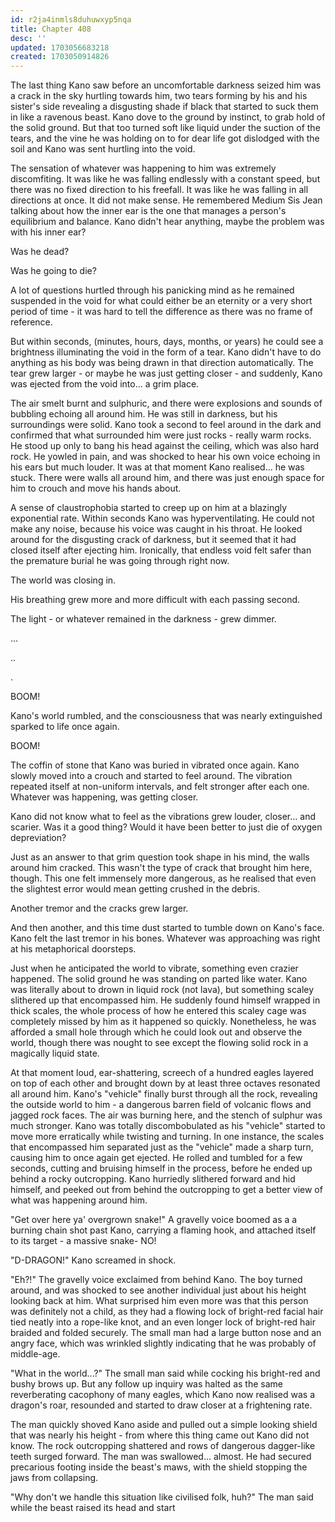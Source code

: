 ```yaml
---
id: r2ja4inmls8duhuwxyp5nqa
title: Chapter 408
desc: ''
updated: 1703056683218
created: 1703050914826
---
```


The last thing Kano saw before an uncomfortable darkness seized him was a crack in the sky hurtling towards him, two tears forming by his and his sister's side revealing a disgusting shade if black that started to suck them in like a ravenous beast. Kano dove to the ground by instinct, to grab hold of the solid ground. But that too turned soft like liquid under the suction of the tears, and the vine he was holding on to for dear life got dislodged with the soil and Kano was sent hurtling into the void.

The sensation of whatever was happening to him was extremely discomfiting. It was like he was falling endlessly with a constant speed, but there was no fixed direction to his freefall. It was like he was falling in all directions at once. It did not make sense. He remembered Medium Sis Jean talking about how the inner ear is the one that manages a person's equilibrium and balance. Kano didn't hear anything, maybe the problem was with his inner ear?

Was he dead?

Was he going to die?

A lot of questions hurtled through his panicking mind as he remained suspended in the void for what could either be an eternity or a very short period of time - it was hard to tell the difference as there was no frame of reference.

But within seconds, (minutes, hours, days, months, or years) he could see a brightness illuminating the void in the form of a tear. Kano didn't have to do anything as his body was being drawn in that direction automatically. The tear grew larger - or maybe he was just getting closer - and suddenly, Kano was ejected from the void into... a grim place.

The air smelt burnt and sulphuric, and there were explosions and sounds of bubbling echoing all around him. He was still in darkness, but his surroundings were solid. Kano took a second to feel around in the dark and confirmed that what surrounded him were just rocks - really warm rocks. He stood up only to bang his head against the ceiling, which was also hard rock. He yowled in pain, and was shocked to hear his own voice echoing in his ears but much louder. It was at that moment Kano realised... he was stuck. There were walls all around him, and there was just enough space for him to crouch and move his hands about.

A sense of claustrophobia started to creep up on him at a blazingly exponential rate. Within seconds Kano was hyperventilating. He could not make any noise, because his voice was caught in his throat. He looked around for the disgusting crack of darkness, but it seemed that it had closed itself after ejecting him. Ironically, that endless void felt safer than the premature burial he was going through right now.

The world was closing in.

His breathing grew more and more difficult with each passing second.

The light - or whatever remained in the darkness - grew dimmer.

...

..

.

BOOM!

Kano's world rumbled, and the consciousness that was nearly extinguished sparked to life once again.

BOOM!

The coffin of stone that Kano was buried in vibrated once again. Kano slowly moved into a crouch and started to feel around. The vibration repeated itself at non-uniform intervals, and felt stronger after each one. Whatever was happening, was getting closer.

Kano did not know what to feel as the vibrations grew louder, closer... and scarier. Was it a good thing? Would it have been better to just die of oxygen depreviation?

Just as an answer to that grim question took shape in his mind, the walls around him cracked. This wasn't the type of crack that brought him here, though. This one felt immensely more dangerous, as he realised that even the slightest error would mean getting crushed in the debris.

Another tremor and the cracks grew larger.

And then another, and this time dust started to tumble down on Kano's face. Kano felt the last tremor in his bones. Whatever was approaching was right at his metaphorical doorsteps.

Just when he anticipated the world to vibrate, something even crazier happened. The solid ground he was standing on parted like water. Kano was literally about to drown in liquid rock (not lava), but something scaley slithered up that encompassed him. He suddenly found himself wrapped in thick scales, the whole process of how he entered this scaley cage was completely missed by him as it happened so quickly. Nonetheless, he was afforded a small hole through which he could look out and observe the world, though there was nought to see except the flowing solid rock in a magically liquid state.

At that moment loud, ear-shattering, screech of a hundred eagles layered on top of each other and brought down by at least three octaves resonated all around him. Kano's "vehicle" finally burst through all the rock, revealing the outside world to him - a dangerous barren field of volcanic flows and jagged rock faces. The air was burning here, and the stench of sulphur was much stronger. Kano was totally discombobulated as his "vehicle" started to move more erratically while twisting and turning. In one instance, the scales that encompassed him separated just as the "vehicle" made a sharp turn, causing him to once again get ejected. He rolled and tumbled for a few seconds, cutting and bruising himself in the process, before he ended up behind a rocky outcropping. Kano hurriedly slithered forward and hid himself, and peeked out from behind the outcropping to get a better view of what was happening around him.

"Get over here ya' overgrown snake!" A gravelly voice boomed as a a burning chain shot past Kano, carrying a flaming hook, and attached itself to its target - a massive snake- NO!

"D-DRAGON!" Kano screamed in shock.

"Eh?!" The gravelly voice exclaimed from behind Kano. The boy turned around, and was shocked to see another individual just about his height looking back at him. What surprised him even more was that this person was definitely not a child, as they had a flowing lock of bright-red facial hair tied neatly into a rope-like knot, and an even longer lock of bright-red hair braided and folded securely. The small man had a large button nose and an angry face, which was wrinkled slightly indicating that he was probably of middle-age.

"What in the world...?" The small man said while cocking his bright-red and bushy brows up. But any follow up inquiry was halted as the same reverberating cacophony of many eagles, which Kano now realised was a dragon's roar, resounded and started to draw closer at a frightening rate.

The man quickly shoved Kano aside and pulled out a simple looking shield that was nearly his height - from where this thing came out Kano did not know. The rock outcropping shattered and rows of dangerous dagger-like teeth surged forward. The man was swallowed... almost. He had secured precarious footing inside the beast's maws, with the shield stopping the jaws from collapsing.

"Why don't we handle this situation like civilised folk, huh?" The man said while the beast raised its head and start